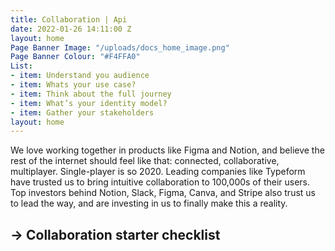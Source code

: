 ```yaml
---
title: Collaboration | Api
date: 2022-01-26 14:11:00 Z
layout: home
Page Banner Image: "/uploads/docs_home_image.png"
Page Banner Colour: "#F4FFA0"
List:
- item: Understand you audience
- item: Whats your use case?
- item: Think about the full journey
- item: What’s your identity model?
- item: Gather your stakeholders
layout: home
---
```


We love working together in products like Figma and Notion, and believe the rest of the internet should feel like that: connected, collaborative, multiplayer. Single-player is so 2020.
Leading companies like Typeform have trusted us to bring intuitive collaboration to 100,000s of their users. Top investors behind Notion, Slack, Figma, Canva, and Stripe also trust us to lead the way, and are investing in us to finally make this a reality.

→ Collaboration starter checklist
---
